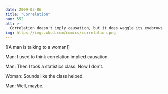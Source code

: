 ```yaml
---
date: 2009-03-06
title: "Correlation"
num: 552
alt: >-
  Correlation doesn't imply causation, but it does waggle its eyebrows suggestively and gesture furtively while mouthing 'look over there'.
img: https://imgs.xkcd.com/comics/correlation.png
---
```

[[A man is talking to a woman]]

Man: I used to think correlation implied causation.

Man: Then I took a statistics class.  Now I don't.

Woman: Sounds like the class helped.

Man: Well, maybe.

